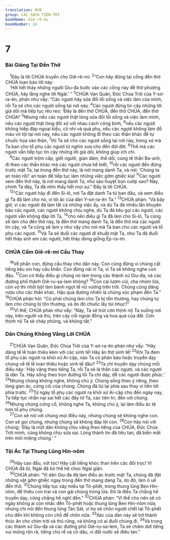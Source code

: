```yaml
---
translation: NVB
group: CÁC SÁCH TIÊN-TRI
bookName: Giê-rê-mi 
bookNumber: 24
---
```


<div class="title"><h1>7</h1><h3>Bài Giảng Tại Đền Thờ </h3></div>
<span class="verse gie_7_1"> <sup>1</sup>Đây là lời CHÚA truyền cho Giê-rê-mi: </span>
<span class="verse gie_7_2"><sup>2</sup>“Con hãy đứng tại cổng đền thờ CHÚA loan báo lời này: <br/> ‘Hỡi hết thảy những người Giu-đa bước vào các cổng này để thờ phượng CHÚA, hãy lắng nghe lời Ngài.’ ” </span>
<span class="verse gie_7_3"><sup>3</sup>CHÚA Vạn Quân, Đức Chúa Trời của Y-sơ-ra-ên, phán như vầy: “Các ngươi hãy sửa đổi lối sống và việc làm của mình, rồi Ta sẽ cho các ngươi sống tại nơi này. </span>
<span class="verse gie_7_4"><sup>4</sup>Các ngươi đừng tin cậy những lời giả dối mà tiếp tục rêu reo: ‘Đây là đền thờ CHÚA, đền thờ CHÚA, đền thờ CHÚA!’ </span>
<span class="verse gie_7_5"><sup>5</sup>Nhưng nếu các ngươi thật lòng sửa đổi lối sống và việc làm mình, nếu các ngươi thật lòng đối xử với nhau cách công bình, </span>
<span class="verse gie_7_6"><sup>6</sup>nếu các ngươi không hiếp đáp ngoại kiều, cô nhi và quả phụ, nếu các ngươi không làm đổ máu vô tội tại nơi này, nếu các ngươi không đi theo các thần khác để tự chuốc họa vào thân, </span>
<span class="verse gie_7_7"><sup>7</sup>thì Ta sẽ cho các ngươi sống tại nơi này, trong xứ mà Ta ban cho tổ phụ các ngươi từ nghìn xưa cho đến đời đời. </span>
<span class="verse gie_7_8"><sup>8</sup>Thế mà các ngươi vẫn tiếp tục tin cậy những lời giả dối, không giúp ích chi. <br/></span>
<span class="verse gie_7_9"> <sup>9</sup>Các ngươi trộm cắp, giết người, gian dâm, thề dối, cúng tế thần Ba-anh, đi theo các thần khác mà các ngươi chưa hề biết, </span>
<span class="verse gie_7_10"><sup>10</sup>rồi các ngươi đến đứng trước mặt Ta, tại trong đền thờ này, là nơi mang danh Ta, và nói: ‘Chúng ta an toàn rồi!’ an toàn để tiếp tục làm những việc gớm ghiếc kia! </span>
<span class="verse gie_7_11"><sup>11</sup>Các ngươi xem đền thờ này, là nơi mang danh Ta, như sào huyệt bọn cướp sao? Này, chính Ta đây, Ta đã nhìn thấy hết mọi sự.” Đấy là lời CHÚA. <br/></span>
<span class="verse gie_7_12"> <sup>12</sup>“Các ngươi hãy đi đến Si-lô, nơi Ta đặt danh Ta từ ban đầu, và xem điều gì Ta đã làm cho nó, vì tội ác của dân Y-sơ-ra-ên Ta.” </span>
<span class="verse gie_7_13"><sup>13</sup>CHÚA phán: “Và bây giờ, vì các ngươi đã làm tất cả những việc ấy, và dù Ta đã nhiều lần khuyên bảo các ngươi, các ngươi không chịu nghe, dù Ta đã kêu gọi các ngươi, các ngươi vẫn không đáp lời Ta, </span>
<span class="verse gie_7_14"><sup>14</sup>cho nên điều gì Ta đã làm cho Si-lô, Ta cũng sẽ làm cho đền thờ này, là đền thờ mang danh Ta, là đền thờ mà các ngươi tin cậy, và Ta cũng sẽ làm y như vậy cho nơi mà Ta ban cho các ngươi và tổ phụ các ngươi. </span>
<span class="verse gie_7_15"><sup>15</sup>Và Ta sẽ đuổi các ngươi đi khuất mặt Ta, như Ta đã đuổi hết thảy anh em các ngươi, hết thảy dòng giống Ép-ra-im. <br/></span>
<div class="title"><h3> CHÚA Cấm Giê-rê-mi Cầu Thay </h3></div>
<span class="verse gie_7_16"> <sup>16</sup>Về phần con, đừng cầu thay cho dân này. Con cũng đừng vì chúng cất tiếng kêu xin hay cầu khẩn. Con đừng nài nỉ Ta, vì Ta sẽ không nghe con đâu. </span>
<span class="verse gie_7_17"><sup>17</sup>Con có thấy điều gì chúng nó làm trong các thành xứ Giu-đa, và các đường phố thành Giê-ru-sa-lem không? </span>
<span class="verse gie_7_18"><sup>18</sup>Con cái lượm củi, cha nhóm lửa, còn vợ thì nhồi bột làm bánh ngọt tế nữ vương trên trời. Chúng cũng dâng rượu cho các thần khác. Hậu quả đương nhiên là chúng xúc phạm đến Ta.” </span>
<span class="verse gie_7_19"><sup>19</sup>CHÚA phán hỏi: “Có phải chúng làm cho Ta bị tổn thương, hay chúng tự làm cho chúng bị tổn thương, và do đó chuốc lấy tủi nhục?” <br/></span>
<span class="verse gie_7_20"> <sup>20</sup>Vì thế, CHÚA phán như vầy: “Này, Ta sẽ trút cơn thịnh nộ Ta xuống nơi này, trên người và thú, trên cây cối ngoài đồng và hoa quả của đất. Cơn thịnh nộ Ta sẽ cháy phừng, và không tắt.” <br/></span>
<div class="title"><h3>Dân Chúng Không Vâng Lời CHÚA </h3></div>
<span class="verse gie_7_21"> <sup>21</sup>CHÚA Vạn Quân, Đức Chúa Trời của Y-sơ-ra-ên phán như vầy: “Hãy dâng tế lễ toàn thiêu kèm với các sinh tế! Hãy ăn thịt sinh tế! </span>
<span class="verse gie_7_22"><sup>22</sup>Khi Ta đem tổ phụ các ngươi ra khỏi xứ Ai-cập, nào Ta có phán bảo hoặc truyền dạy chúng về tế lễ toàn thiêu hoặc sinh tế đâu? </span>
<span class="verse gie_7_23"><sup>23</sup>Ta chỉ truyền dạy chúng mỗi điều này: ‘Hãy vâng theo tiếng Ta, rồi Ta sẽ là thần các ngươi, và các ngươi là dân Ta. Hãy sống theo trọn đường lối Ta chỉ dạy, để các ngươi được phúc.’ </span>
<span class="verse gie_7_24"><sup>24</sup>Nhưng chúng không nghe, không chú ý. Chúng sống theo ý riêng, theo lòng gian ác, cứng cỏi của chúng. Chúng đã lùi lại phía sau thay vì tiến tới phía trước. </span>
<span class="verse gie_7_25"><sup>25</sup>Từ ngày tổ phụ các ngươi ra khỏi xứ Ai-cập cho đến ngày nay, Ta tiếp tục nhẫn nại sai hết các đầy tớ Ta, các tiên tri, đến với chúng. </span>
<span class="verse gie_7_26"><sup>26</sup>Nhưng chúng cứng cổ, không nghe Ta, không chú ý, lại làm điều ác tệ hơn tổ phụ chúng. <br/></span>
<span class="verse gie_7_27"> <sup>27</sup>Con sẽ nói với chúng mọi điều này, nhưng chúng sẽ không nghe con. Con sẽ gọi chúng, nhưng chúng sẽ không đáp lời con. </span>
<span class="verse gie_7_28"><sup>28</sup>Con hãy nói với chúng: ‘Đây là một dân không chịu vâng theo tiếng của CHÚA, Đức Chúa Trời mình, cũng không chịu sửa sai. Lòng thành tín đã tiêu tan, đã biến mất trên môi miệng chúng.’ ” <br/></span>
<div class="title"><h3>Tội Ác Tại Thung Lũng Hin-nôm </h3></div>
<span class="verse gie_7_29"> <sup>29</sup>Hãy cạo đầu, vứt tóc! Hãy cất tiếng khóc than trên các đồi trọc! Vì CHÚA đã từ, Ngài đã bỏ thế hệ chọc Ngài giận. <br/></span>
<span class="verse gie_7_30"> <sup>30</sup>CHÚA phán: “Vì dân Giu-đa đã làm điều ác trước mặt Ta, chúng đã đặt những vật gớm ghiếc ngay trong đền thờ mang dang Ta, do đó, làm ô uế đền thờ. </span>
<span class="verse gie_7_31"><sup>31</sup>Chúng tiếp tục xây miếu tại Tô-phết, trong thung lũng Ben Hin-nôm, để thiêu con trai và con gái chúng trong lửa. Đó là điều Ta chẳng hề truyền dạy, cũng chẳng hề nghĩ đến.” </span>
<span class="verse gie_7_32"><sup>32</sup>CHÚA phán: “Vì thế cho nên sẽ có ngày không ai còn nhắc đến Tô-phết hoặc thung lũng Ben Hin-nôm nữa, nhưng chỉ nói đến thung lũng Tàn Sát, vì họ sẽ chôn người chết tại Tô-phết cho đến khi không còn chỗ để chôn nữa. </span>
<span class="verse gie_7_33"><sup>33</sup>Xác của dân này sẽ trở thành thức ăn cho chim trời và thú rừng, và không có ai đuổi chúng đi. </span>
<span class="verse gie_7_34"><sup>34</sup>Và trong các thành xứ Giu-đa và các đường phố Giê-ru-sa-lem, Ta sẽ chấm dứt tiếng vui mừng rộn rã, tiếng chú rể và cô dâu, vì đất nước sẽ điêu tàn.” <br/></span>
